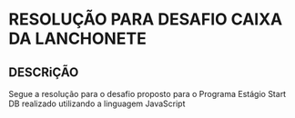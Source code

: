 # RESOLUÇÃO PARA DESAFIO CAIXA DA LANCHONETE

## DESCRiÇÃO
Segue a resolução para o desafio proposto para o Programa Estágio Start DB
realizado utilizando a linguagem JavaScript
